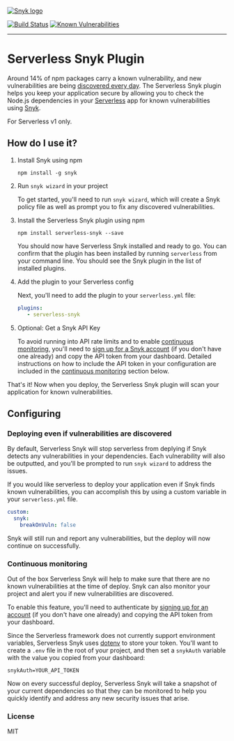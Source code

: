 [![Snyk logo](https://snyk.io/style/asset/logo/snyk-print.svg)](https://snyk.io)

[![Build Status](https://travis-ci.org/Snyk/serverless-snyk.svg?branch=master)](https://travis-ci.org/Snyk/serverless-snyk)
[![Known Vulnerabilities](https://snyk.io/test/github/snyk/serverless-snyk/badge.svg)](https://snyk.io/test/github/snyk/serverless-snyk)

***

# Serverless Snyk Plugin

Around 14% of npm packages carry a known vulnerability, and new vulnerabilities are being [discovered every day](https://snyk.io/vuln). The Serverless Snyk plugin helps you keep your application secure by allowing you to check the Node.js dependencies in your [Serverless](https://github.com/serverless/serverless) app for known vulnerabilities using [Snyk](https://snyk.io).

For Serverless v1 only.

## How do I use it?

1. Install Snyk using npm

    `npm install -g snyk` 

2. Run `snyk wizard` in your project

    To get started, you'll need to run `snyk wizard`, which will create a Snyk policy file as well as prompt you to fix any discovered vulnerabilities.

3. Install the Serverless Snyk plugin using npm

   `npm install serverless-snyk --save`

   You should now have Serverless Snyk installed and ready to go. You can confirm that the plugin has been installed by running `serverless` from your command line. You should see the Snyk plugin in the list of installed plugins. 

4. Add the plugin to your Serverless config

   Next, you'll need to add the plugin to your `serverless.yml` file:

   ```yml
   plugins:
      - serverless-snyk
   ```

5. Optional: Get a Snyk API Key

   To avoid running into API rate limits and to enable [continuous monitoring](#continuous-monitoring), you'll need to [sign up for a Snyk account](https://snyk.io/auth/github) (if you don't have one already) and copy the API token from your dashboard. Detailed instructions on how to include the API token in your configuration are included in the [continuous monitoring](#continuous-monitoring) section below.

That's it! Now when you deploy, the Serverless Snyk plugin will scan your application for known vulnerabilities.


## Configuring

### Deploying even if vulnerabilities are discovered
By default, Serverless Snyk will stop serverless from deplying if Snyk detects any vulnerabilities in your dependencies. Each vulnerability will also be outputted, and you'll be prompted to run `snyk wizard` to address the issues. 

If you would like serverless to deploy your application even if Snyk finds known vulnerabilities, you can accomplish this by using a custom variable in your `serverless.yml` file.

```yml
custom:
  snyk:
    breakOnVuln: false
```

Snyk will still run and report any vulnerabilities, but the deploy will now continue on successfully.

### Continuous monitoring
Out of the box Serverless Snyk will help to make sure that there are no known vulnerabilities at the time of deploy. Snyk can also monitor your project and alert you if new vulnerabilities are discovered.

To enable this feature, you'll need to authenticate by [signing up for an account](https://snyk.io/auth/github) (if you don't have one already) and copying the API token from your dashboard. 

Since the Serverless framework does not currently support environment variables, Serverless Snyk uses [dotenv](https://github.com/motdotla/dotenv) to store your token. You'll want to create a `.env` file in the root of your project, and then set a `snykAuth` variable with the value you copied from your dashboard:

```
snykAuth=YOUR_API_TOKEN
```

Now on every successful deploy, Serverless Snyk will take a snapshot of your current dependencies so that they can be monitored to help you quickly identify and address any new security issues that arise.

### License

MIT